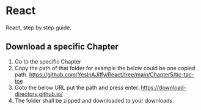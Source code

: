 # React
React, step by step guide.

## Download a specific Chapter
1. Go to the specific Chapter
2. Copy the path of that folder for example the below could be one copied path.
   https://github.com/YesInAJiffy/React/tree/main/Chapter5/tic-tac-toe
4. Goto the below URL put the path and press enter.
   https://download-directory.github.io/
6. The folder shall be zipped and downloaded to your downloads.
    
   
